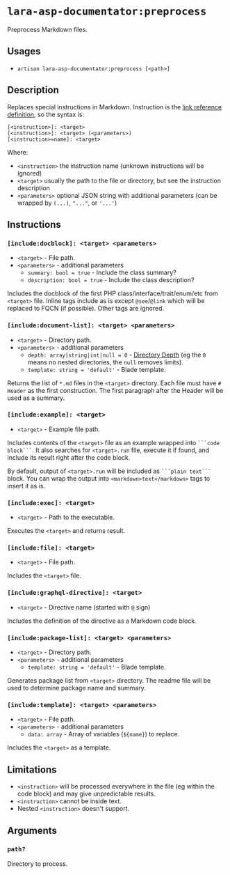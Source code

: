 <!-- Generated automatically. Do not edit. -->

# `lara-asp-documentator:preprocess`

Preprocess Markdown files.

## Usages

* `artisan lara-asp-documentator:preprocess [<path>]`

## Description

Replaces special instructions in Markdown. Instruction is the [link
reference definition](https://github.github.com/gfm/#link-reference-definitions),
so the syntax is:

```plain
[<instruction>]: <target>
[<instruction>]: <target> (<parameters>)
[<instruction>=name]: <target>
```

Where:

* `<instruction>` the instruction name (unknown instructions will be ignored)
* `<target>` usually the path to the file or directory, but see the instruction description
* `<parameters>` optional JSON string with additional parameters
    (can be wrapped by `(...)`, `"..."`, or `'...'`)

## Instructions

### `[include:docblock]: <target> <parameters>`

* `<target>` - File path.
* `<parameters>` - additional parameters
  * `summary: bool = true` - Include the class summary?
  * `description: bool = true` - Include the class description?

Includes the docblock of the first PHP class/interface/trait/enum/etc
from `<target>` file. Inline tags include as is except `@see`/`@link`
which will be replaced to FQCN (if possible). Other tags are ignored.

### `[include:document-list]: <target> <parameters>`

* `<target>` - Directory path.
* `<parameters>` - additional parameters
  * `depth: array|string|int|null = 0` - [Directory Depth](https://symfony.com/doc/current/components/finder.html#directory-depth) (eg the `0` means no nested directories, the `null` removes limits).
  * `template: string = 'default'` - Blade template.

Returns the list of `*.md` files in the `<target>` directory. Each file
must have `# Header` as the first construction. The first paragraph
after the Header will be used as a summary.

### `[include:example]: <target>`

* `<target>` - Example file path.

Includes contents of the `<target>` file as an example wrapped into
` ```code block``` `. It also searches for `<target>.run` file, execute
it if found, and include its result right after the code block.

By default, output of `<target>.run` will be included as ` ```plain text``` `
block. You can wrap the output into `<markdown>text</markdown>` tags to
insert it as is.

### `[include:exec]: <target>`

* `<target>` - Path to the executable.

Executes the `<target>` and returns result.

### `[include:file]: <target>`

* `<target>` - File path.

Includes the `<target>` file.

### `[include:graphql-directive]: <target>`

* `<target>` - Directive name (started with `@` sign)

Includes the definition of the directive as a Markdown code block.

### `[include:package-list]: <target> <parameters>`

* `<target>` - Directory path.
* `<parameters>` - additional parameters
  * `template: string = 'default'` - Blade template.

Generates package list from `<target>` directory. The readme file will be
used to determine package name and summary.

### `[include:template]: <target> <parameters>`

* `<target>` - File path.
* `<parameters>` - additional parameters
  * `data: array` - Array of variables (`${name}`) to replace.

Includes the `<target>` as a template.

## Limitations

* `<instruction>` will be processed everywhere in the file (eg within
  the code block) and may give unpredictable results.
* `<instruction>` cannot be inside text.
* Nested `<instruction>` doesn't support.

## Arguments

### `path?`

Directory to process.
